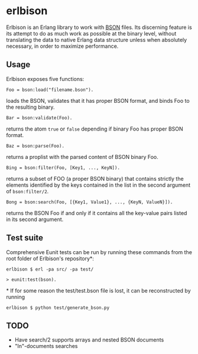 # erlbison

Erlbison is an Erlang library to work with [BSON](http://bsonspec.org/) files.
Its discerning feature is its attempt to do as much work as possible at the
binary level, without translating the data to native Erlang data structure
unless when absolutely necessary, in order to maximize performance.

## Usage

Erlbison exposes five functions:

`Foo = bson:load("filename.bson").`

loads the BSON, validates that it has proper BSON format, and binds Foo to the
resulting binary.

`Bar = bson:validate(Foo).`

returns the atom `true` or `false` depending if binary Foo has proper BSON format.

`Baz = bson:parse(Foo).`

returns a proplist with the parsed content of BSON binary Foo.

`Bing = bson:filter(Foo, [Key1, ..., KeyN]).`

returns a subset of FOO (a proper BSON binary) that contains strictly the elements identified by
the keys contained in the list in the second argument of `bson:filter/2`.

`Bong = bson:search(Foo, [{Key1, Value1}, ..., {KeyN, ValueN}]).`

returns the BSON Foo if and only if it contains all the key-value pairs listed in its second argument.

## Test suite

Comprehensive Eunit tests can be run by running these commands from the root folder of Erlbison's repository\*:

`erlbison $ erl -pa src/ -pa test/`

`> eunit:test(bson).`

\* If for some reason the test/test.bson file is lost, it can be reconstructed by running

`erlbison $ python test/generate_bson.py`

## TODO

* Have search/2 supports arrays and nested BSON documents
* "In"-documents searches

